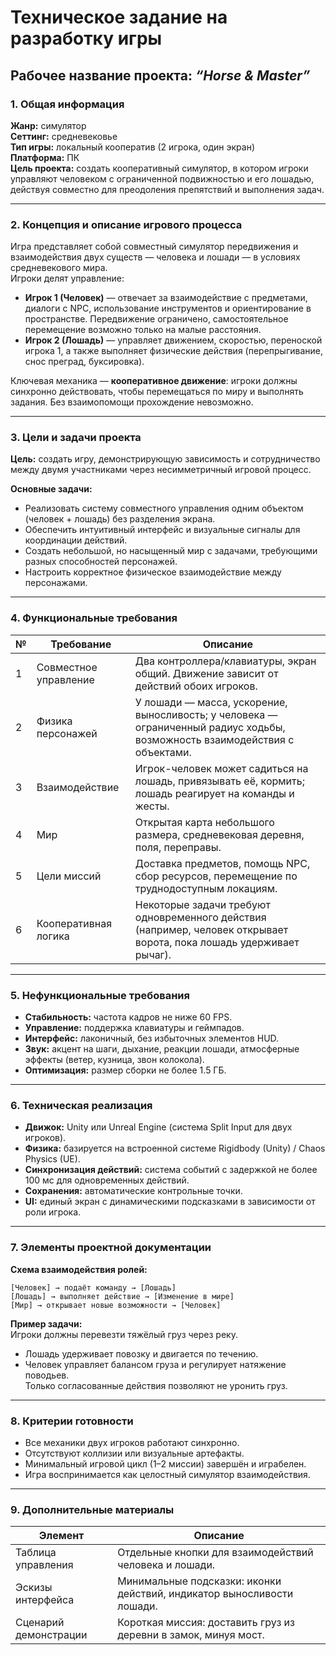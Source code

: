 # Техническое задание на разработку игры  
## Рабочее название проекта: *“Horse & Master”*  

### 1. Общая информация
**Жанр:** симулятор  
**Сеттинг:** средневековье  
**Тип игры:** локальный кооператив (2 игрока, один экран)  
**Платформа:** ПК  
**Цель проекта:** создать кооперативный симулятор, в котором игроки управляют человеком с ограниченной подвижностью и его лошадью, действуя совместно для преодоления препятствий и выполнения задач.

---

### 2. Концепция и описание игрового процесса
Игра представляет собой совместный симулятор передвижения и взаимодействия двух существ — человека и лошади — в условиях средневекового мира.  
Игроки делят управление:  
- **Игрок 1 (Человек)** — отвечает за взаимодействие с предметами, диалоги с NPC, использование инструментов и ориентирование в пространстве. Передвижение ограничено, самостоятельное перемещение возможно только на малые расстояния.  
- **Игрок 2 (Лошадь)** — управляет движением, скоростью, переноской игрока 1, а также выполняет физические действия (перепрыгивание, снос преград, буксировка).

Ключевая механика — **кооперативное движение**: игроки должны синхронно действовать, чтобы перемещаться по миру и выполнять задания. Без взаимопомощи прохождение невозможно.

---

### 3. Цели и задачи проекта
**Цель:** создать игру, демонстрирующую зависимость и сотрудничество между двумя участниками через несимметричный игровой процесс.  

**Основные задачи:**  
- Реализовать систему совместного управления одним объектом (человек + лошадь) без разделения экрана.  
- Обеспечить интуитивный интерфейс и визуальные сигналы для координации действий.  
- Создать небольшой, но насыщенный мир с задачами, требующими разных способностей персонажей.  
- Настроить корректное физическое взаимодействие между персонажами.

---

### 4. Функциональные требования
| № | Требование | Описание |
|---|-------------|----------|
| 1 | Совместное управление | Два контроллера/клавиатуры, экран общий. Движение зависит от действий обоих игроков. |
| 2 | Физика персонажей | У лошади — масса, ускорение, выносливость; у человека — ограниченный радиус ходьбы, возможность взаимодействия с объектами. |
| 3 | Взаимодействие | Игрок-человек может садиться на лошадь, привязывать её, кормить; лошадь реагирует на команды и жесты. |
| 4 | Мир | Открытая карта небольшого размера, средневековая деревня, поля, переправы. |
| 5 | Цели миссий | Доставка предметов, помощь NPC, сбор ресурсов, перемещение по труднодоступным локациям. |
| 6 | Кооперативная логика | Некоторые задачи требуют одновременного действия (например, человек открывает ворота, пока лошадь удерживает рычаг). |

---

### 5. Нефункциональные требования
- **Стабильность:** частота кадров не ниже 60 FPS.  
- **Управление:** поддержка клавиатуры и геймпадов.  
- **Интерфейс:** лаконичный, без избыточных элементов HUD.  
- **Звук:** акцент на шаги, дыхание, реакции лошади, атмосферные эффекты (ветер, кузница, звон колокола).  
- **Оптимизация:** размер сборки не более 1.5 ГБ.

---

### 6. Техническая реализация
- **Движок:** Unity или Unreal Engine (система Split Input для двух игроков).  
- **Физика:** базируется на встроенной системе Rigidbody (Unity) / Chaos Physics (UE).  
- **Синхронизация действий:** система событий с задержкой не более 100 мс для одновременных действий.  
- **Сохранения:** автоматические контрольные точки.  
- **UI:** единый экран с динамическими подсказками в зависимости от роли игрока.

---

### 7. Элементы проектной документации
**Схема взаимодействия ролей:**

```
[Человек] → подаёт команду → [Лошадь]
[Лошадь] → выполняет действие → [Изменение в мире]
[Мир] → открывает новые возможности → [Человек]
```

**Пример задачи:**  
Игроки должны перевезти тяжёлый груз через реку.  
- Лошадь удерживает повозку и двигается по течению.  
- Человек управляет балансом груза и регулирует натяжение поводьев.  
Только согласованные действия позволяют не уронить груз.

---

### 8. Критерии готовности
- Все механики двух игроков работают синхронно.  
- Отсутствуют коллизии или визуальные артефакты.  
- Минимальный игровой цикл (1–2 миссии) завершён и играбелен.  
- Игра воспринимается как целостный симулятор взаимодействия.

---

### 9. Дополнительные материалы
| Элемент | Описание |
|----------|-----------|
| Таблица управления | Отдельные кнопки для взаимодействий человека и лошади. |
| Эскизы интерфейса | Минимальные подсказки: иконки действий, индикатор выносливости лошади. |
| Сценарий демонстрации | Короткая миссия: доставить груз из деревни в замок, минуя мост. |

